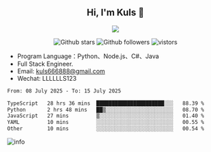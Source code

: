 <h2 align="center"> Hi, I'm Kuls 👋 </h2>
<p align="center">
    <p align="center">
        <img src=" https://avatars.githubusercontent.com/u/42165104?s=460&u=5c7fbf0bce7d4b38a15a44676e6f64b529e47598&v=4"/>
    </p>
    <p align="center">
      <img src="https://img.shields.io/github/stars/hellokuls?style=social" alt="Github stars" />
      <img src="https://img.shields.io/github/followers/hellokuls?style=social" alt="Github followers" />
      <img src="https://visitor-badge.glitch.me/badge?page_id=hellokuls.readme" alt="vistors" />
    </p>
</p>

- Program Language：Python、Node.js、C#、Java
- Full Stack Engineer.
- Email: kuls666888@gmail.com
- Wechat: LLLLLLS123

<!--START_SECTION:waka-->

```txt
From: 08 July 2025 - To: 15 July 2025

TypeScript   28 hrs 36 mins  ██████████████████████░░░   88.39 %
Python       2 hrs 48 mins   ██▒░░░░░░░░░░░░░░░░░░░░░░   08.70 %
JavaScript   27 mins         ▒░░░░░░░░░░░░░░░░░░░░░░░░   01.40 %
YAML         10 mins         ░░░░░░░░░░░░░░░░░░░░░░░░░   00.55 %
Other        10 mins         ░░░░░░░░░░░░░░░░░░░░░░░░░   00.54 %
```

<!--END_SECTION:waka-->

![info](https://github-readme-stats.vercel.app/api?username=hellokuls&show_icons=true&count_private=true&hide=prs&theme=default_repocard)


